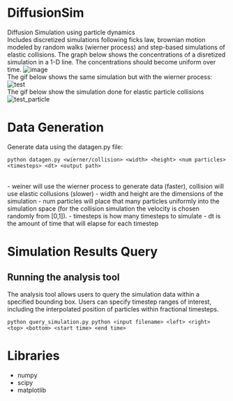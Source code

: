 # DiffusionSim
Diffusion Simulation using particle dynamics
<br>
Includes discretized simulations following ficks law, brownian motion modeled by random walks (wierner process) and step-based simulations of elastic collisions.
The graph below shows the concentrations of a disretized simulation in a 1-D line. The concentrations should become uniform over time.
![image](https://github.com/Theod0reWu/DiffusionSim/assets/43049406/2a34b0ae-43e8-4103-a8e4-e7db204f2bc2)
<br>
The gif below shows the same simulation but with the wierner process:
![test](https://github.com/Theod0reWu/DiffusionSim/assets/43049406/f3086a7a-be3d-497c-ba16-ecbeb87c4588)
<br>
The gif below show the simulation done for elastic particle collisions
![test_particle](https://github.com/Theod0reWu/DiffusionSim/assets/43049406/c618f45a-6bdf-4bc7-88b9-2321ade82861)
<br>
# Data Generation
Generate data using the datagen.py file: <br>
```
python datagen.py <wierner/collision> <width> <height> <num particles> <timesteps> <dt> <output path>
```
<br>
- weiner will use the wierner process to generate data (faster), collision will use elastic collusions (slower)
- width and height are the dimensions of the simulation
- num particles will place that many particles uniformly into the simulation space (for the collision simulation the velocity is chosen randomly from [0,1]).
- timesteps is how many timesteps to simulate
- dt is the amount of time that will elapse for each timestep

# Simulation Results Query

## Running the analysis tool

The analysis tool allows users to query the simulation data within a specified bounding box.  Users can specify timestep
ranges of interest, including the interpolated position of particles within fractional timesteps.

```
python query_simulation.py python <input filename> <left> <right> <top> <bottom> <start time> <end time>
```

# Libraries 
- numpy
- scipy
- matplotlib

